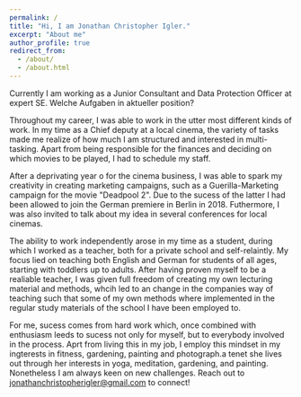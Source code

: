 ```yaml
---
permalink: /
title: "Hi, I am Jonathan Christopher Igler."
excerpt: "About me"
author_profile: true
redirect_from: 
  - /about/
  - /about.html
---
```


Currently I am working as a Junior Consultant and Data Protection Officer at expert SE. Welche Aufgaben in aktueller position?

Throughout my career, I was able to work in the utter most different kinds of work. In my time as a Chief deputy at a local cinema, the variety of tasks made me realize of how much I am structured and interested in multi-tasking. Apart from being responsible for the finances and deciding on which movies to be played, I had to schedule my staff. 

After a deprivating year o for the cinema business, I was able to spark my creativity in creating marketing campaigns, such as a Guerilla-Marketing campaign for the movie "Deadpool 2". Due to the sucess of the latter I had been allowed to join the German premiere in Berlin in 2018. Futhermore, I was also invited to talk about my idea in several conferences for local cinemas.

The ability to work independently arose in my time as a student, during which I worked as a teacher, both for a private school and self-relaintly. My focus lied on teaching both English and German for students of all ages, starting with toddlers up to adults. After having proven myself to be a realiable teacher, I was given full freedom of creating my own lecturing material and methods, whcih led to an change in the companies way of teaching such that some of my own methods where implemented in the regular study materials of the school I have been employed to. 

For me, sucess comes from hard work which, once combined with enthusiasm leeds to sucess not only for myself, but to everybody involved in the process. Aprt from living this in my job, I employ this mindset in my ingterests in fitness, gardening, painting and photograph.a tenet she lives out through her interests in yoga, meditation, gardening, and painting. Nonetheless I am always keen on new challenges. Reach out to jonathanchristopherigler@gmail.com to connect!

